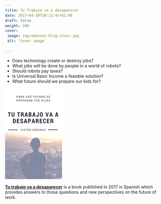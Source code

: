 ```yaml
---
title: Tu Trabajo va a desaparecer
date: 2017–04-30T10:13:41+01:00
draft: false
weight: 200
cover:
 image: img/odasnac-blog-cover.jpg
 alt: ‘Cover image’
 
---
```


- Does technology create or destroy jobs?
- What jobs will be done by people in a world of robots?
- Should robots pay taxes?
- Is Universal Basic Income a feasible solution?
- What future should we prepare our kids for?

![Cover](/img/ttvd-cover-188x300.jpg)

[**Tu trabajo va a desaparecer**](https://www.amazon.es/dp/B072L6FP5H/) is a book published in 2017 in Spanish which provides answers to those questions and new perspectives on the future of work.

